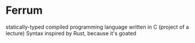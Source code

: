 # Ferrum
statically-typed compiled programming language written in C (project of a lecture)
Syntax inspired by Rust, because it's goated
